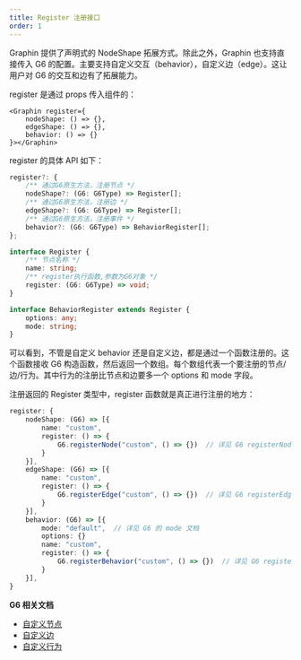 ```yaml
---
title: Register 注册接口
order: 1
---
```


Graphin 提供了声明式的 NodeShape 拓展方式。除此之外，Graphin 也支持直接传入 G6 的配置。主要支持自定义交互（behavior），自定义边（edge）。这让用户对 G6 的交互和边有了拓展能力。

register 是通过 props 传入组件的：

```tsx
<Graphin register={
    nodeShape: () => {},
    edgeShape: () => {},
    behavior: () => {}
}></Graphin>
```

register 的具体 API 如下：

```ts
register?: {
    /** 通过G6原生方法，注册节点 */
    nodeShape?: (G6: G6Type) => Register[];
    /** 通过G6原生方法，注册边 */
    edgeShape?: (G6: G6Type) => Register[];
    /** 通过G6原生方法，注册事件 */
    behavior?: (G6: G6Type) => BehaviorRegister[];
};
```

```ts
interface Register {
    /** 节点名称 */
    name: string;
    /** register执行函数,参数为G6对象 */
    register: (G6: G6Type) => void;
}
```

```ts
interface BehaviorRegister extends Register {
    options: any;
    mode: string;
}
```

可以看到，不管是自定义 behavior 还是自定义边，都是通过一个函数注册的。这个函数接收 G6 构造函数，然后返回一个数组。每个数组代表一个要注册的节点/边/行为。其中行为的注册比节点和边要多一个 options 和 mode 字段。

注册返回的 Register 类型中，register 函数就是真正进行注册的地方：

```ts
register: {
    nodeShape: (G6) => [{
        name: "custom",
        register: () => {
            G6.registerNode("custom", () => {})  // 详见 G6 registerNode 文档
        }
    }],
    edgeShape: (G6) => [{
        name: "custom",
        register: () => {
            G6.registerEdge("custom", () => {})  // 详见 G6 registerEdge 文档
        }
    }],
    behavior: (G6) => [{
        mode: "default",  // 详见 G6 的 mode 文档
        options: {}
        name: "custom",
        register: () => {
            G6.registerBehavior("custom", () => {})  // 详见 G6 registerBehavior 文档
        }
    }],
}
```

**G6 相关文档**

-   [自定义节点](https://www.yuque.com/antv/g6/self-node)
-   [自定义边](https://www.yuque.com/antv/g6/self-edge)
-   [自定义行为](https://www.yuque.com/antv/g6/self-behavior)

